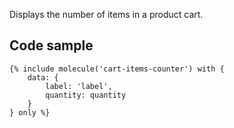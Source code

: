 Displays the number of items in a product cart.

## Code sample

```
{% include molecule('cart-items-counter') with {
    data: {
        label: 'label',
        quantity: quantity
    }
} only %}
```
